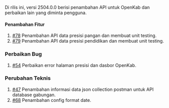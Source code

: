Di rilis ini, versi 2504.0.0 berisi penambahan API untuk OpenKab dan perbaikan lain yang diminta pengguna.

#### Penambahan Fitur

1. [#78](https://github.com/OpenSID/API-Database-Gabungan/issues/78) Penambahan API data presisi pangan dan membuat unit testing.
2. [#79](https://github.com/OpenSID/API-Database-Gabungan/issues/79) Penambahan API data presisi pendidikan dan membuat unit testing.

### Perbaikan Bug

1. [#54](https://github.com/OpenSID/API-Database-Gabungan/issues/54) Perbaikan error halaman presisi dan dasbor OpenKab.

### Perubahan Teknis

1. [#47](https://github.com/OpenSID/API-Database-Gabungan/issues/47) Penambahan informasi data json collection postman untuk API database gabungan.
2. [#68](https://github.com/OpenSID/API-Database-Gabungan/issues/68) Penambahan config format date. 
